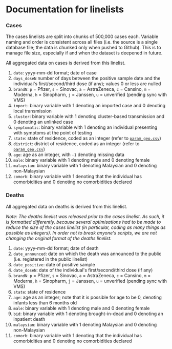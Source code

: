 # Documentation for linelists

### Cases

The cases linelists are split into chunks of 500,000 cases each. Variable naming and order is consistent across all files (i.e. the source is a single database file; the data is chunked only when pushed to Github). This is to manage file size, especially if and when the dataset is deepened in future.

All aggregated data on cases is derived from this linelist.

1) `date`: yyyy-mm-dd format; date of case
2) `days_doseN` number of days between the positive sample date and the individual's first/second/third dose (if any); values 0 or less are nulled
3) `brandN`: `p` = Pfizer, `s` = Sinovac, `a` = AstraZeneca, `c` = Cansino, `m` = Moderna, `h` = Sinopharm, `j` = Janssen, `u` = unverified (pending sync with VMS) 
4) `import`: binary variable with 1 denoting an imported case and 0 denoting local transmission
5) `cluster`: binary variable with 1 denoting cluster-based transmission and 0 denoting an unlinked case
6) `symptomatic`: binary variable with 1 denoting an individual presenting with symptoms at the point of testing 
7) `state`: state of residence, coded as an integer (refer to [`param_geo.csv`](https://github.com/MoH-Malaysia/covid19-public/blob/main/epidemic/linelist/param_geo.csv))
8) `district`: district of residence, coded as an integer (refer to [`param_geo.csv`](https://github.com/MoH-Malaysia/covid19-public/blob/main/epidemic/linelist/param_geo.csv))
9) `age`: age as an integer, with `-1` denoting missing data
10) `male`: binary variable with 1 denoting male and 0 denoting female
11) `malaysian`: binary variable with 1 denoting Malaysian and 0 denoting non-Malaysian
12) `comorb`: binary variable with 1 denoting that the individual has comorbidities and 0 denoting no comorbidities declared

### Deaths

All aggregated data on deaths is derived from this linelist. 

_Note: The deaths linelist was released prior to the cases linelist. As such, it is formatted differently, because several optimisations had to be made to reduce the size of the cases linelist (in particular, coding as many things as possible as integers). In order not to break anyone's scripts, we are not changing the original format of the deaths linelist._

1) `date`: yyyy-mm-dd format; date of death
2) `date_announced`: date on which the death was announced to the public (i.e. registered in the public linelist)
3) `date_positive`: date of positive sample
4) `date_doseN`: date of the individual's first/second/third dose (if any)
6) `brandN`:  `p` = Pfizer, `s` = Sinovac, `a` = AstraZeneca, `c` = Cansino, `m` = Moderna, `h` = Sinopharm, `j` = Janssen, `u` = unverified (pending sync with VMS) 
7) `state`: state of residence
8) `age`: age as an integer; note that it is possible for age to be 0, denoting infants less than 6 months old
9) `male`: binary variable with 1 denoting male and 0 denoting female
10) `bid`: binary variable with 1 denoting brought-in-dead and 0 denoting an inpatient death
11) `malaysian`: binary variable with 1 denoting Malaysian and 0 denoting non-Malaysian
12) `comorb`: binary variable with 1 denoting that the individual has comorbidities and 0 denoting no comorbidities declared
